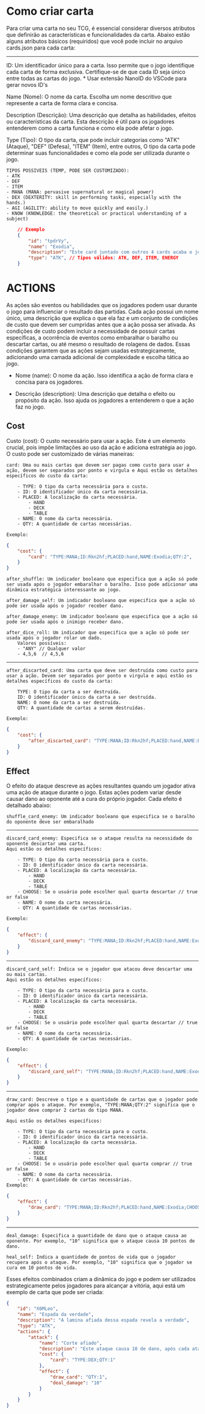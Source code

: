 # Como criar carta

Para criar uma carta no seu TCG, é essencial considerar diversos atributos que definirão as características e funcionalidades da carta. Abaixo estão alguns atributos básicos (requiridos) que você pode incluir no arquivo cards.json para cada carta:

---

ID: Um identificador único para a carta. Isso permite que o jogo identifique cada carta de forma exclusiva. Certifique-se de que cada ID seja único entre todas as cartas do jogo. * Usar extensão NanoID do VSCode para gerar novos ID's

Name (Nome): O nome da carta. Escolha um nome descritivo que represente a carta de forma clara e concisa.

Description (Descrição): Uma descrição que detalha as habilidades, efeitos ou características da carta. Esta descrição é útil para os jogadores entenderem como a carta funciona e como ela pode afetar o jogo.

Type (Tipo): O tipo da carta, que pode incluir categorias como "ATK" (Ataque), "DEF" (Defesa), "ITEM" (Item), entre outros, O tipo da carta pode determinar suas funcionalidades e como ela pode ser utilizada durante o jogo.

    TIPOS POSSIVEIS (TEMP, PODE SER CUSTOMIZADO):
    - ATK
    - DEF
    - ITEM
    - MANA (MANA: pervasive supernatural or magical power)
    - DEX (DEXTERITY: skill in performing tasks, especially with the hands.)
    - AGI (AGILITY: ability to move quickly and easily.)
    - KNOW (KNOWLEDGE: the theoretical or practical understanding of a subject)

```json
    // Exemplo
    {
        "id": "tpdrVy",
        "name": "Exodia",
        "description": "Este card juntado com outros 4 cards acaba o jogo",
        "type": "ATK", // Tipos válidos: ATK, DEF, ITEM, ENERGY
    }
```


# ACTIONS

As ações são eventos ou habilidades que os jogadores podem usar durante o jogo para influenciar o resultado das partidas. Cada ação possui um nome único, uma descrição que explica o que ela faz e um conjunto de condições de custo que devem ser cumpridas antes que a ação possa ser ativada. As condições de custo podem incluir a necessidade de possuir cartas específicas, a ocorrência de eventos como embaralhar o baralho ou descartar cartas, ou até mesmo o resultado de rolagens de dados. Essas condições garantem que as ações sejam usadas estrategicamente, adicionando uma camada adicional de complexidade e escolha tática ao jogo.

- Nome (name): O nome da ação. Isso identifica a ação de forma clara e concisa para os jogadores.

- Descrição (description): Uma descrição que detalha o efeito ou propósito da ação. Isso ajuda os jogadores a entenderem o que a ação faz no jogo.

## Cost

Custo (cost): O custo necessário para usar a ação. Este é um elemento crucial, pois impõe limitações ao uso da ação e adiciona estratégia ao jogo. O custo pode ser customizado de várias maneiras:

    card: Uma ou mais cartas que devem ser pagas como custo para usar a ação, devem ser separados por ponto e virgula e Aqui estão os detalhes específicos do custo da carta:

        - TYPE: O tipo da carta necessária para o custo.
        - ID: O identificador único da carta necessária.
        - PLACED: A localização da carta necessária.
            - HAND
            - DECK
            - TABLE
        - NAME: O nome da carta necessária.
        - QTY: A quantidade de cartas necessárias.
        
    Exemplo:
```json
{
    "cost": {
        "card": "TYPE:MANA;ID:Rkn2hf;PLACED:hand,NAME:Exodia;QTY:2",
    }
}
```
    after_shuffle: Um indicador booleano que especifica que a ação só pode ser usada após o jogador embaralhar o baralho. Isso pode adicionar uma dinâmica estratégica interessante ao jogo.

    after_damage_self: Um indicador booleano que especifica que a ação só pode ser usada após o jogador receber dano.

    after_damage_enemy: Um indicador booleano que especifica que a ação só pode ser usada após o inimigo receber dano.

    after_dice_roll: Um indicador que especifica que a ação só pode ser usada após o jogador rolar um dado. 
        Valores possíveis:
        - "ANY" // Qualquer valor
        - 4,5,6  // 4,5,6

    
----
    after_discarted_card: Uma carta que deve ser destruída como custo para usar a ação. Devem ser separados por ponto e virgula e aqui estão os detalhes específicos do custo da carta:

        TYPE: O tipo da carta a ser destruída.
        ID: O identificador único da carta a ser destruída.
        NAME: O nome da carta a ser destruída.
        QTY: A quantidade de cartas a serem destruídas.

    Exemplo:
```json
{
    "cost": {
        "after_discarted_card": "TYPE:MANA;ID:Rkn2hf;PLACED:hand,NAME:Exodia;QTY:2",
    }
}
```

## Effect
O efeito do ataque descreve as ações resultantes quando um jogador ativa uma ação de ataque durante o jogo. Estas ações podem variar desde causar dano ao oponente até a cura do próprio jogador. Cada efeito é detalhado abaixo:

    shuffle_card_enemy: Um indicador booleano que especifica se o baralho do oponente deve ser embaralhado

---
    discard_card_enemy: Especifica se o ataque resulta na necessidade do oponente descartar uma carta.
    Aqui estão os detalhes específicos:

        - TYPE: O tipo da carta necessária para o custo.
        - ID: O identificador único da carta necessária.
        - PLACED: A localização da carta necessária.
            - HAND
            - DECK
            - TABLE
        - CHOOSE: Se o usuário pode escolher qual quarta descartar // true or false
        - NAME: O nome da carta necessária.
        - QTY: A quantidade de cartas necessárias.
        
    Exemplo:
```json
{
    "effect": {
        "discard_card_enemy": "TYPE:MANA;ID:Rkn2hf;PLACED:hand,NAME:Exodia;CHOOSE:false;QTY:2",
    }
}
```
---

    discard_card_self: Indica se o jogador que atacou deve descartar uma ou mais cartas.
    Aqui estão os detalhes específicos:

        - TYPE: O tipo da carta necessária para o custo.
        - ID: O identificador único da carta necessária.
        - PLACED: A localização da carta necessária.
            - HAND
            - DECK
            - TABLE
        - CHOOSE: Se o usuário pode escolher qual quarta descartar // true or false
        - NAME: O nome da carta necessária.
        - QTY: A quantidade de cartas necessárias.
        
    Exemplo:
```json
{
    "effect": {
        "discard_card_self": "TYPE:MANA;ID:Rkn2hf;PLACED:hand,NAME:Exodia;CHOOSE:false;QTY:2",
    }
}
```
---

    draw_card: Descreve o tipo e a quantidade de cartas que o jogador pode comprar após o ataque. Por exemplo, "TYPE:MANA;QTY:2" significa que o jogador deve comprar 2 cartas do tipo MANA.

    Aqui estão os detalhes específicos:

        - TYPE: O tipo da carta necessária para o custo.
        - ID: O identificador único da carta necessária.
        - PLACED: A localização da carta necessária.
            - HAND
            - DECK
            - TABLE
        - CHOOSE: Se o usuário pode escolher qual quarta comprar // true or false
        - NAME: O nome da carta necessária.
        - QTY: A quantidade de cartas necessárias.
    Exemplo:
```json
{
    "effect": {
        "draw_card": "TYPE:MANA;ID:Rkn2hf;PLACED:hand,NAME:Exodia;CHOOSE:false;QTY:2",
    }
}
```
---

    deal_damage: Especifica a quantidade de dano que o ataque causa ao oponente. Por exemplo, "10" significa que o ataque causa 10 pontos de dano.

    heal_self: Indica a quantidade de pontos de vida que o jogador recupera após o ataque. Por exemplo, "10" significa que o jogador se cura em 10 pontos de vida.

Esses efeitos combinados criam a dinâmica do jogo e podem ser utilizados estrategicamente pelos jogadores para alcançar a vitória, aqui está um exemplo de carta que pode ser criada:
```json
{
    "id": "X6MLeo",
    "name": "Espada da verdade",
    "description": "A lamina afiada dessa espada revela a verdade",
    "type": "ATK",
    "actions": {
        "attack": {
            "name": "Corte afiado",
            "description": "Este ataque causa 10 de dano, após cada ataque, compre uma carta",
            "cost": {
                "card": "TYPE:DEX;QTY:1"
            },
            "effect": {
                "draw_card": "QTY:1",
                "deal_damage": "10"
            }
        }
    }
}
```